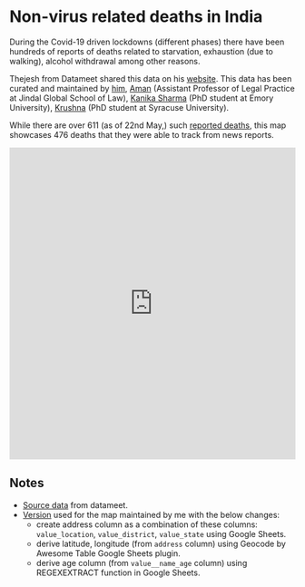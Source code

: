 # Non-virus related deaths in India

During the Covid-19 driven lockdowns (different phases) there have been hundreds of reports of deaths related to starvation, exhaustion (due to walking), alcohol withdrawal among other reasons.

Thejesh from Datameet shared this data on his [website](https://thejeshgn.com/projects/covid19-india/non-virus-deaths/). This data has been curated and maintained by [him](https://twitter.com/thej), [Aman](https://twitter.com/CB_Aman) (Assistant Professor of Legal Practice at Jindal Global School of Law), [Kanika Sharma](https://twitter.com/_kanikas_) (PhD student at Emory University), [Krushna](https://twitter.com/anhsurk) (PhD student at Syracuse University).

While there are over 611 (as of 22nd May,) such [reported deaths](https://twitter.com/_kanikas_/status/1264219703637139461), this map showcases 476 deaths that they were able to track from news reports.

<iframe title="Non-virus deaths in India" aria-label="Map" id="datawrapper-chart-hjOsj" src="https://datawrapper.dwcdn.net/hjOsj/1/" scrolling="no" frameborder="0" style="width: 0; min-width: 100% !important; border: none;" height="550"></iframe><script type="text/javascript">!function(){"use strict";window.addEventListener("message",(function(a){if(void 0!==a.data["datawrapper-height"])for(var e in a.data["datawrapper-height"]){var t=document.getElementById("datawrapper-chart-"+e)||document.querySelector("iframe[src*='"+e+"']");t&&(t.style.height=a.data["datawrapper-height"][e]+"px")}}))}();
</script>

## Notes

- [Source data](https://github.com/datameet/covid19/blob/master/data/non_virus_deaths.json) from datameet.
- [Version](https://docs.google.com/spreadsheets/d/14t01Pia4A6KoyVZx38M7j9T0z9jFnohSCrnT8uOm4EE/edit#gid=876948547) used for the map maintained by me with the below changes:
  - create address column as a combination of these columns: `value_location`, `value_district`, `value_state` using Google Sheets. 
  - derive latitude, longitude (from `address` column) using Geocode by Awesome Table Google Sheets plugin.
  - derive age column (from `value__name_age` column) using REGEXEXTRACT function in Google Sheets.

